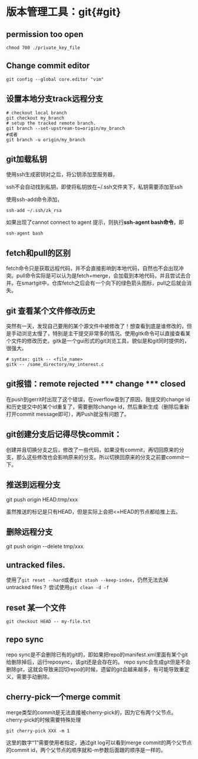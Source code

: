 版本管理工具：git{#git}
=========

## permission too open

```shell
chmod 700 ./private_key_file
```


## Change commit editor
```shell
git config --global core.editor "vim"
```

## 设置本地分支track远程分支
```shell
# checkout local branch
git checkout my_branch
# setup the tracked remote branch.
git branch --set-upstream-to=origin/my_branch
#或者
git branch -u origin/my_branch
```

## git加载私钥

使用ssh生成密钥对之后，将公钥添加至服务器，

ssh不会自动找到私钥，即使将私钥放在~/.ssh文件夹下，私钥需要添加至ssh

使用ssh-add命令添加，

```shell
ssh-add ~/.ssh/zk_rsa
```

如果出现了cannot connect to agent 提示，则执行**ssh-agent bash命令**，即

```shell
ssh-agent bash
```

## fetch和pull的区别

fetch命令只是获取远程代码，并不会直接影响到本地代码，自然也不会出现冲突。pull命令实际是可以认为是fetch+merge，会加载到本地代码，并且尝试去合并。在smartgit中，仓库fetch之后会有一个向下的绿色箭头图标，pull之后就会消失。

## git 查看某个文件修改历史

突然有一天，发现自己要用的某个源文件中被修改了！想查看到底是谁修改的，但是手动浏览太慢了，特别是主干提交非常多的情况。使用gitk命令可以直接查看某个文件的修改历史。gitk是一个gui形式的git浏览工具，貌似是和git同时提供的，很强大。

```shell
# syntax: gitk -- <file_name>
gitk -- /some_directory/my_interest.c
```

## git报错：remote rejected *** change *** closed

在push到gerrit时出现了这个错误，在overflow查到了原因，我提交的change id和历史提交中的某个id重复了，需要删除change id，然后重新生成（删除后重新打开commit message即可），再Push就没有问题了。

## git创建分支后记得尽快commit：

创建并且切换分支之后，修改了一些代码，如果没有commit，再切回原来的分支，那么这些修改也会影响原来的分支。所以切换回原来的分支之前要commit一下。

## 推送到远程分支
git push origin HEAD:tmp/xxx

虽然推送的标记是只有HEAD，但是实际上会把<=HEAD的节点都给推上去。

## 删除远程分支
git push origin --delete tmp/xxx

## untracked files.
使用了`git reset --hard`或者`git stash --keep-index`，仍然无法去掉untracked files？
尝试使用`git clean -d -f`

## reset 某一个文件
~~~{bash}
git checkout HEAD -- my-file.txt
~~~

## repo sync
repo sync是不会删除已有的git的，即如果把repo的manifest.xml里面有某个git给删除掉后，运行reposync，该git还是会存在的。
repo sync会生成git但是不会删除git，这就会导致来回切repo的时候，遗留的git会越来越多，有可能导致重定义，需要手动删除。

## cherry-pick一个merge commit
merge类型的commit是无法直接被cherry-pick的，因为它有两个父节点。cherry-pick的时候需要特殊处理
~~~{bash}
git cherry-pick XXX -m 1
~~~
这里的数字“1”需要使用者指定，通过git log可以看到merge commit的两个父节点的commit id，两个父节点的顺序就和-m参数后面跟的顺序是一样的。
